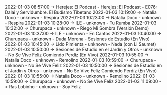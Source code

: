 2022-01-03 08:57:00 -> Herejes: El Podcast - Herejes: El Podcast - E076: Dalai y Servidumbre. El Budismo Tibetano
2022-01-03 10:19:00 -> Natalia Doco - unknown - Respira
2022-01-03 10:23:00 -> Natalia Doco - unknown - Respira
2022-01-03 10:28:00 -> ILE - unknown - Tu Rumba
2022-01-03 10:32:00 -> Churupaca - unknown - Riego Mi Sombra (Versión Demo)
2022-01-03 10:37:00 -> ILE - unknown - En Cantos
2022-01-03 10:40:00 -> Churupaca - unknown - Duda Morena - Sesiones de Estudio (En Vivo)
2022-01-03 10:45:00 -> Lido Pimienta - unknown - Nada (con Li Saumet)
2022-01-03 10:50:00 -> Sesiones de Estudio en el Jardín y Otros - unknown - No Se Vive Feliz Comiendo Perdíz (En Vivo)
2022-01-03 10:55:00 -> Natalia Doco - unknown - Remolino
2022-01-03 10:59:00 -> Churupaca - unknown - No Se Vive Feliz
2022-01-03 10:50:00 -> Sesiones de Estudio en el Jardín y Otros - unknown - No Se Vive Feliz Comiendo Perdíz (En Vivo)
2022-01-03 10:55:00 -> Natalia Doco - unknown - Remolino
2022-01-03 10:59:00 -> Churupaca - unknown - No Se Vive Feliz
2022-01-03 11:09:00 -> Ras Lobinho - unknown - Soy Feliz
